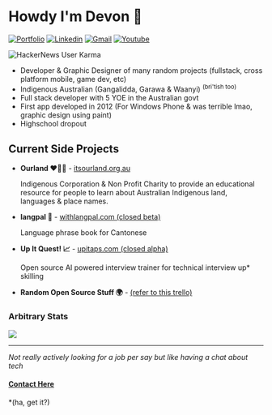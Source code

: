 
# Howdy I'm Devon 🤠
[![Portfolio](https://img.shields.io/badge/website-000000?style=for-the-badge&logo=About.me&logoColor=white)](https://dcrebb.in)
[![Linkedin](https://img.shields.io/badge/LinkedIn-0077B5?style=for-the-badge&logo=linkedin&logoColor=white)](https://www.linkedin.com/in/devon-crebbin/)
[![Gmail](https://img.shields.io/badge/Gmail-D14836?style=for-the-badge&logo=gmail&logoColor=white)](mailto:devon@artvuu.group)
[![Youtube](https://img.shields.io/badge/youtube-FF0000?style=for-the-badge&logo=youtube&logoColor=white)](mailto:devon@artvuu.group)

![HackerNews User Karma](https://img.shields.io/hackernews/user-karma/devon_c)

- Developer & Graphic Designer of many random projects (fullstack, cross platform mobile, game dev, etc)
- Indigenous Australian (Gangalidda, Garawa & Waanyi) <sup>(bri'tish too)</sup>
- Full stack developer with 5 YOE in the Australian govt
- First app developed in 2012 (For Windows Phone & was terrible lmao, graphic design using paint)
- Highschool dropout

## Current Side Projects

- **Ourland ❤️💛🖤** - [itsourland.org.au](https://itsourland.org.au/)

    Indigenous Corporation & Non Profit Charity to provide an educational resource for people to learn about Australian Indigenous land, languages & place names.

- **langpal 👋** - [withlangpal.com (closed beta)](https://www.withlangpal.com/)
    
    Language phrase book for Cantonese

- **Up It Quest! 📈** - [upitaps.com (closed alpha)](https://www.upit.quest)

    Open source AI powered interview trainer for technical interview up* skilling 

- **Random Open Source Stuff 🌍** - [(refer to this trello)](https://trello.com/b/6sFAveoP/dcrebbin-open-source)

### Arbitrary Stats

![](https://github-readme-stats.vercel.app/api?username=dcrebbin&theme=dark&hide_border=false&include_all_commits=false&count_private=true)<br/>

<hr>

*Not really actively looking for a job per say but like having a chat about tech*

#### [Contact Here](mailto:devon@artvuu.group)

*(ha, get it?)